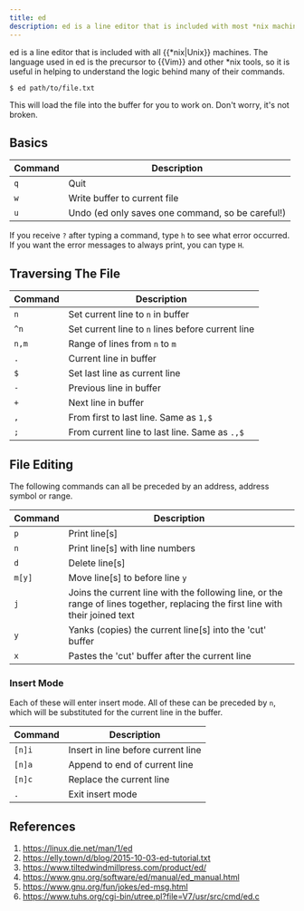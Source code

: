 ```yaml
---
title: ed
description: ed is a line editor that is included with most *nix machines.
---
```


ed is a line editor that is included with all {{\*nix|Unix}} machines. The language used in ed is the precursor to {{Vim}} and other \*nix tools, so it is useful in helping to understand the logic behind many of their commands.

```shell
$ ed path/to/file.txt
```

This will load the file into the buffer for you to work on. Don't worry, it's not broken.

## Basics

Command  | Description
--- | ---
`q` | Quit
`w` | Write buffer to current file
`u` | Undo (ed only saves one command, so be careful!)

If you receive `?` after typing a command, type `h` to see what error occurred. If you want the error messages to always print, you can type `H`.

## Traversing The File

Command  | Description
--- | ---
`n` | Set current line to `n` in buffer
`^n` | Set current line to `n` lines before current line
`n,m` | Range of lines from `n` to `m`
`.` | Current line in buffer
`$` | Set last line as current line
`-` | Previous line in buffer
`+` | Next line in buffer
`,` | From first to last line. Same as `1,$`
`;` | From current line to last line. Same as `.,$`

## File Editing

The following commands can all be preceded by an address, address symbol or range.

Command  | Description
--- | ---
`p` | Print line[s]
`n` | Print line[s] with line numbers
`d` | Delete line[s]
`m[y]` | Move line[s] to before line `y`
`j` | Joins the current line with the following line, or the range of lines together, replacing the first line with their joined text
`y` | Yanks (copies) the current line[s] into the 'cut' buffer
`x` | Pastes the 'cut' buffer after the current line

### Insert Mode

Each of these will enter insert mode. All of these can be preceded by `n`, which will be substituted for the current line in the buffer.

Command | Description
--- | ----
`[n]i` | Insert in line before current line
`[n]a` | Append to end of current line
`[n]c` | Replace the current line
`.` | Exit insert mode


## References

1. https://linux.die.net/man/1/ed
1. https://elly.town/d/blog/2015-10-03-ed-tutorial.txt
1. https://www.tiltedwindmillpress.com/product/ed/
1. https://www.gnu.org/software/ed/manual/ed_manual.html
1. https://www.gnu.org/fun/jokes/ed-msg.html
1. https://www.tuhs.org/cgi-bin/utree.pl?file=V7/usr/src/cmd/ed.c
